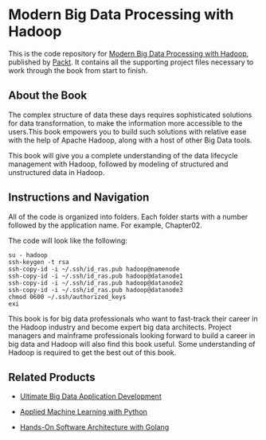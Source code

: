 # Modern Big Data Processing with Hadoop
This is the code repository for [Modern Big Data Processing with Hadoop](https://www.packtpub.com/big-data-and-business-intelligence/modern-big-data-processing-hadoop?utm_source=github&utm_medium=repository&utm_campaign=9781787122765), published by [Packt](https://www.packtpub.com/?utm_source=github). It contains all the supporting project files necessary to work through the book from start to finish.
## About the Book
The complex structure of data these days requires sophisticated solutions for data transformation, to make the information more accessible to the users.This book empowers you to build such solutions with relative ease with the help of Apache Hadoop, along with a host of other Big Data tools.

This book will give you a complete understanding of the data lifecycle management with Hadoop, followed by modeling of structured and unstructured data in Hadoop.

## Instructions and Navigation
All of the code is organized into folders. Each folder starts with a number followed by the application name. For example, Chapter02.



The code will look like the following:
```
su - hadoop
ssh-keygen -t rsa
ssh-copy-id -i ~/.ssh/id_ras.pub hadoop@namenode
ssh-copy-id -i ~/.ssh/id_ras.pub hadoop@datanode1
ssh-copy-id -i ~/.ssh/id_ras.pub hadoop@datanode2
ssh-copy-id -i ~/.ssh/id_ras.pub hadoop@datanode3
chmod 0600 ~/.ssh/authorized_keys
exi
```

This book is for big data professionals who want to fast-track their career in the Hadoop industry and become expert big data architects. Project managers and mainframe professionals looking forward to build a career in big data and Hadoop will also find this book useful. Some understanding of Hadoop is required to get the best out of this book.

## Related Products
* [Ultimate Big Data Application Development](https://www.packtpub.com/big-data-and-business-intelligence/ultimate-big-data-application-development?utm_source=github&utm_medium=repository&utm_campaign=9781788399951)

* [Applied Machine Learning with Python](https://www.packtpub.com/big-data-and-business-intelligence/applied-machine-learning-python?utm_source=github&utm_medium=repository&utm_campaign=9781788297066)

* [Hands-On Software Architecture with Golang](https://www.packtpub.com/application-development/hands-software-architecture-golang?utm_source=github&utm_medium=repository&utm_campaign=9781788622592)
